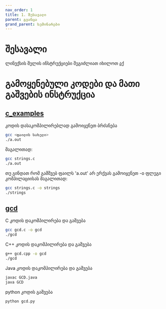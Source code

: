 ```yaml
---
nav_order: 1
title: 1. შესავალი
parent: გვანცა
grand_parent: სემინარები
---
```


# შესავალი

ლინუქსის შელის ინსტრუქციები შეგიძლიათ იხილოთ [აქ](https://ubuntu.com/tutorials/command-line-for-beginners)

# გამოყენებული კოდები და მათი გაშვების ინსტრუქცია

## [c_examples](https://github.com/freeuni-paradigms/freeuni-paradigms.github.io/tree/master/content/seminars/Gvantsa/S1_Introduction/c_examples)

კოდის დასაკომპილირებლად გამოიყენეთ ბრძანება

```sh
gcc <ფაილის სახელი>
./a.out
```

მაგალითად:

```sh
gcc strings.c
./a.out
```

თუ გინდათ რომ გამშვებ ფაილს 'a.out' არ ერქვას გამოიყენეთ -o ფლეგი კომპილაციისას მაგალითად:

```sh
gcc strings.c -o strings
./strings
```

## [gcd](https://github.com/freeuni-paradigms/freeuni-paradigms.github.io/tree/master/content/seminars/Gvantsa/S1_Introduction/gcd)

C კოდის დაკომპილირება და გაშვება

```sh
gcc gcd.c -o gcd
./gcd
```

C++ კოდის დაკომპილირება და გაშვება

```sh
g++ gcd.cpp -o gcd
./gcd
```

Java კოდის დაკომპილირება და გაშვება

```sh
javac GCD.java
java GCD
```

python კოდის გაშვება

```sh
python gcd.py
```
